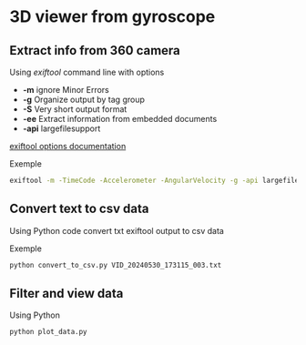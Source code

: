 # 3D viewer from gyroscope

## Extract info from 360 camera

Using *exiftool* command line with options

* **-m** ignore Minor Errors
* **-g** Organize output by tag group
* **-S** Very short output format
* **-ee** Extract information from embedded documents
* **-api** largefilesupport

[exiftool options documentation](https://exiftool.org/exiftool_pod.html#Option-Details)

Exemple

```bash
exiftool -m -TimeCode -Accelerometer -AngularVelocity -g -api largefilesupport -S -ee VID_20240530_173115_003.insv | tee VID_20240530_173115_003.txt
```

## Convert text to csv data

Using Python code convert txt exiftool output to csv data

Exemple

```bash
python convert_to_csv.py VID_20240530_173115_003.txt
```

## Filter and view data

Using Python

```bash
python plot_data.py
```

